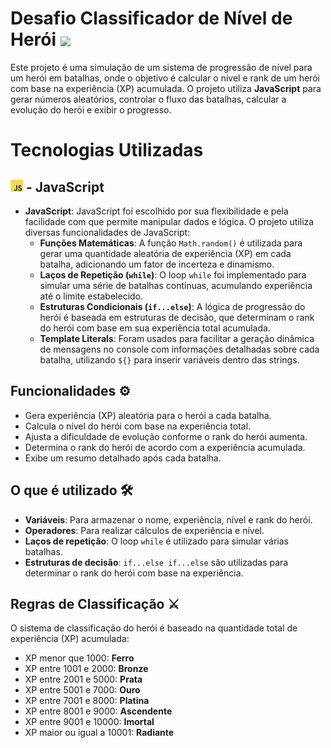 # Desafio Classificador de Nível de Herói <img src="https://static.wikia.nocookie.net/alendadoheroi/images/5/53/Guardi%C3%A3o.gif/revision/latest?cb=20210111175150&path-prefix=pt-br" width="50" style="vertical-align: middle;" />


Este projeto é uma simulação de um sistema de progressão de nível para um herói em batalhas, onde o objetivo é calcular o nível e rank de um herói com base na experiência (XP) acumulada. O projeto utiliza **JavaScript** para gerar números aleatórios, controlar o fluxo das batalhas, calcular a evolução do herói e exibir o progresso.

# Tecnologias Utilizadas

## <img src="https://raw.githubusercontent.com/devicons/devicon/master/icons/javascript/javascript-original.svg" alt="javascript" width="20" height="20" /> - JavaScript
- **JavaScript**: JavaScript foi escolhido por sua flexibilidade e pela facilidade com que permite manipular dados e lógica. O projeto utiliza diversas funcionalidades de JavaScript:
  - **Funções Matemáticas**: A função `Math.random()` é utilizada para gerar uma quantidade aleatória de experiência (XP) em cada batalha, adicionando um fator de incerteza e dinamismo.
  - **Laços de Repetição (`while`)**: O loop `while` foi implementado para simular uma série de batalhas contínuas, acumulando experiência até o limite estabelecido.
  - **Estruturas Condicionais (`if...else`)**: A lógica de progressão do herói é baseada em estruturas de decisão, que determinam o rank do herói com base em sua experiência total acumulada.
  - **Template Literals**: Foram usados para facilitar a geração dinâmica de mensagens no console com informações detalhadas sobre cada batalha, utilizando `${}` para inserir variáveis dentro das strings.

## Funcionalidades ⚙️

- Gera experiência (XP) aleatória para o herói a cada batalha.
- Calcula o nível do herói com base na experiência total.
- Ajusta a dificuldade de evolução conforme o rank do herói aumenta.
- Determina o rank do herói de acordo com a experiência acumulada.
- Exibe um resumo detalhado após cada batalha.

## O que é utilizado 🛠️

- **Variáveis**: Para armazenar o nome, experiência, nível e rank do herói.
- **Operadores**: Para realizar cálculos de experiência e nível.
- **Laços de repetição**: O loop `while` é utilizado para simular várias batalhas.
- **Estruturas de decisão**: `if...else if...else` são utilizadas para determinar o rank do herói com base na experiência.

## Regras de Classificação ⚔️

O sistema de classificação do herói é baseado na quantidade total de experiência (XP) acumulada:

- XP menor que 1000: **Ferro**
- XP entre 1001 e 2000: **Bronze**
- XP entre 2001 e 5000: **Prata**
- XP entre 5001 e 7000: **Ouro**
- XP entre 7001 e 8000: **Platina**
- XP entre 8001 e 9000: **Ascendente**
- XP entre 9001 e 10000: **Imortal**
- XP maior ou igual a 10001: **Radiante**